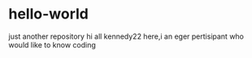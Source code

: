 # hello-world
just another repository
hi all
kennedy22 here,i an eger pertisipant who would like to know coding

